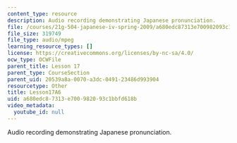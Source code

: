 ```yaml
---
content_type: resource
description: Audio recording demonstrating Japanese pronunciation.
file: /courses/21g-504-japanese-iv-spring-2009/a680edc87313e700982093c1bbfd618b_Lesson17A6.mp3
file_size: 319749
file_type: audio/mpeg
learning_resource_types: []
license: https://creativecommons.org/licenses/by-nc-sa/4.0/
ocw_type: OCWFile
parent_title: Lesson 17
parent_type: CourseSection
parent_uid: 20539a8a-0070-a3dc-0491-23486d993904
resourcetype: Other
title: Lesson17A6
uid: a680edc8-7313-e700-9820-93c1bbfd618b
video_metadata:
  youtube_id: null
---
```

Audio recording demonstrating Japanese pronunciation.